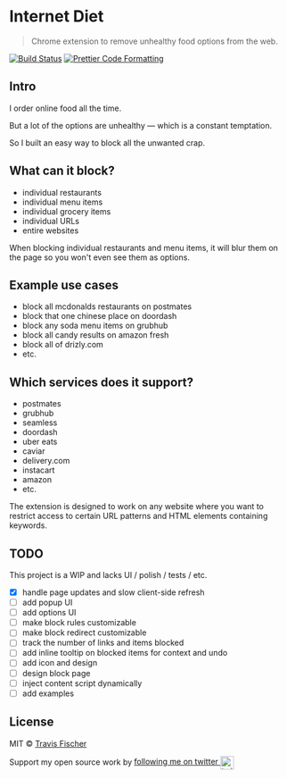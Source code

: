 # Internet Diet

> Chrome extension to remove unhealthy food options from the web.

[![Build Status](https://github.com/transitive-bullshit/internet-diet/actions/workflows/test.yml/badge.svg)](https://github.com/transitive-bullshit/internet-diet/actions/workflows/test.yml) [![Prettier Code Formatting](https://img.shields.io/badge/code_style-prettier-brightgreen.svg)](https://prettier.io)

## Intro

I order online food all the time.

But a lot of the options are unhealthy — which is a constant temptation.

So I built an easy way to block all the unwanted crap.

## What can it block?

- individual restaurants
- individual menu items
- individual grocery items
- individual URLs
- entire websites

When blocking individual restaurants and menu items, it will blur them on the page so you won't even see them as options.

## Example use cases

- block all mcdonalds restaurants on postmates
- block that one chinese place on doordash
- block any soda menu items on grubhub
- block all candy results on amazon fresh
- block all of drizly.com
- etc.

## Which services does it support?

- postmates
- grubhub
- seamless
- doordash
- uber eats
- caviar
- delivery.com
- instacart
- amazon
- etc.

The extension is designed to work on any website where you want to restrict access to certain URL patterns and HTML elements containing keywords.

## TODO

This project is a WIP and lacks UI / polish / tests / etc.

- [x] handle page updates and slow client-side refresh
- [ ] add popup UI
- [ ] add options UI
- [ ] make block rules customizable
- [ ] make block redirect customizable
- [ ] track the number of links and items blocked
- [ ] add inline tooltip on blocked items for context and undo
- [ ] add icon and design
- [ ] design block page
- [ ] inject content script dynamically
- [ ] add examples

## License

MIT © [Travis Fischer](https://transitivebullsh.it)

Support my open source work by <a href="https://twitter.com/transitive_bs">following me on twitter <img src="https://storage.googleapis.com/saasify-assets/twitter-logo.svg" alt="twitter" height="24px" align="center"></a>
